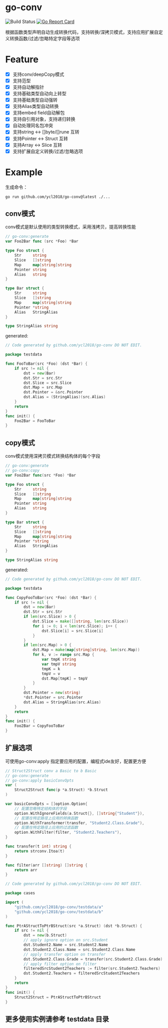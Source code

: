 # go-conv

![Build Status](https://github.com/ycl2018/go-conv/actions/workflows/test.yml/badge.svg?branch=main)
[![Go Report Card](https://goreportcard.com/badge/github.com/ycl2018/go-conv)](https://goreportcard.com/report/github.com/ycl2018/go-conv)


根据函数类型声明自动生成转换代码，支持转换/深拷贝模式，支持应用扩展自定义转换函数/过滤/忽略特定字段等选项

# Feature

- [x] 支持conv/deepCopy模式
- [x] 支持范型
- [x] 支持自动解指针
- [x] 支持基础类型自动向上转型
- [x] 支持基础类型自动强转
- [x] 支持Alias类型自动转换
- [x] 支持embed field自动解包
- [x] 支持自引用对象，支持递归转换
- [x] 自动处理同名包冲突
- [x] 支持string <-> []byte/[]rune 互转
- [x] 支持Pointer <-> Struct 互转
- [x] 支持Array <-> Slice 互转
- [x] 支持扩展自定义转换/过滤/忽略选项

# Example

生成命令：

`go run github.com/ycl2018/go-conv@latest ./...`

## conv模式

conv模式是默认使用的类型转换模式，采用浅拷贝，提高转换性能

```go
// go-conv:generate
var Foo2Bar func (src *Foo) *Bar

type Foo struct {
    Str     string
    Slice   []string
    Map     map[string]string
    Pointer string
    Alias   string
}

type Bar struct {
    Str     string
    Slice   []string
    Map     map[string]string
    Pointer *string
    Alias   StringAlias
}

type StringAlias string
```

generated:

```go
// Code generated by github.com/ycl2018/go-conv DO NOT EDIT.

package testdata

func FooToBar(src *Foo) (dst *Bar) {
	if src != nil {
		dst = new(Bar)
		dst.Str = src.Str
		dst.Slice = src.Slice
		dst.Map = src.Map
		dst.Pointer = &src.Pointer
		dst.Alias = (StringAlias)(src.Alias)
	}
	return
}
func init() {
	Foo2Bar = FooToBar
}
```

## copy模式

conv模式使用深拷贝模式转换结构体的每个字段

```go
// go-conv:generate
// go-conv:copy
var Foo2Bar func(src *Foo) *Bar

type Foo struct {
	Str     string
	Slice   []string
	Map     map[string]string
	Pointer string
	Alias   string
}

type Bar struct {
	Str     string
	Slice   []string
	Map     map[string]string
	Pointer *string
	Alias   StringAlias
}

type StringAlias string
```

generated:

```go
// Code generated by github.com/ycl2018/go-conv DO NOT EDIT.

package testdata

func CopyFooToBar(src *Foo) (dst *Bar) {
	if src != nil {
		dst = new(Bar)
		dst.Str = src.Str
		if len(src.Slice) > 0 {
			dst.Slice = make([]string, len(src.Slice))
			for i := 0; i < len(src.Slice); i++ {
				dst.Slice[i] = src.Slice[i]
			}
		}
		if len(src.Map) > 0 {
			dst.Map = make(map[string]string, len(src.Map))
			for k, v := range src.Map {
				var tmpK string
				var tmpV string
				tmpK = k
				tmpV = v
				dst.Map[tmpK] = tmpV
			}
		}
		dst.Pointer = new(string)
		*dst.Pointer = src.Pointer
		dst.Alias = StringAlias(src.Alias)
	}
	return
}
func init() {
	Foo2Bar = CopyFooToBar
}
```

## 扩展选项

可使用go-conv:apply 指定要应用的配置，编程式ide友好，配置更方便

```go
// Struct2Struct conv a Basic to b Basic
// go-conv:generate
// go-conv:apply basicConvOpts
var (
	Struct2Struct func(p *a.Struct) *b.Struct
)

var basicConvOpts = []option.Option{
	// 配置忽略特定结构体的字段
	option.WithIgnoreFields(a.Struct{}, []string{"Student"}),
	// 配置在特定路径上应用的转换函数
	option.WithTransformer(transfer, "Student2.Class.Grade"),
	// 配置在特定路径上应用的过滤函数
	option.WithFilter(filter, "Student2.Teachers"),
}

func transfer(t int) string {
	return strconv.Itoa(t)
}

func filter(arr []string) []string {
	return arr
}
```

```go
// Code generated by github.com/ycl2018/go-conv DO NOT EDIT.

package cases

import (
	"github.com/ycl2018/go-conv/testdata/a"
	"github.com/ycl2018/go-conv/testdata/b"
)

func PtrAStructToPtrBStruct(src *a.Struct) (dst *b.Struct) {
	if src != nil {
		dst = new(b.Struct)
		// apply ignore option on src.Student
		dst.Student2.Name = src.Student2.Name
		dst.Student2.Class.Name = src.Student2.Class.Name
		// apply transfer option on transfer
		dst.Student2.Class.Grade = transfer(src.Student2.Class.Grade)
		// apply filter option on filter
		filteredSrcStudent2Teachers := filter(src.Student2.Teachers)
		dst.Student2.Teachers = filteredSrcStudent2Teachers
	}
	return
}
func init() {
	Struct2Struct = PtrAStructToPtrBStruct
}
```

## 更多使用实例请参考 testdata 目录